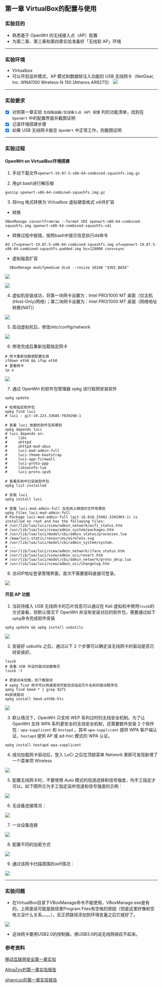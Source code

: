 ## 第一章 VirtualBox的配置与使用

### 实验目的

- 熟悉基于 OpenWrt 的无线接入点（AP）配置
- 为第二章、第三章和第四章实验准备好「无线软 AP」环境

---

### 实验环境

- Virtualbox
- 可以开启监听模式、AP 模式和数据帧注入功能的 USB 无线网卡（NetGear, Inc. WNA1100 Wireless-N 150 [Atheros AR9271]）
  ![](img/网卡.jfif)

---

### 实验要求

- [x] 对照第一章实验 `无线路由器/无线接入点（AP）配置` 列的功能清单，找到在 `OpenWrt` 中的配置界面并截图证明
- [x] 记录环境搭建步骤
- [x] 如果 USB 无线网卡能在 `OpenWrt` 中正常工作，则截图证明

---

### 实验过程

#### OpenWrt on VirtualBox环境搭建

1. 手动下载文件`openwrt-19.07.5-x86-64-combined-squashfs.img.gz`

2. 用git bash进行解压缩

```gunzip openwrt-x86-64-combined-squashfs.img.gz```

3. 将img 格式转换为 Virtualbox 虚拟硬盘格式 vdi并扩容

* 转换

```
VBoxManage convertfromraw --format VDI openwrt-x86-64-combined-squashfs.img openwrt-x86-64-combined-squashfs.vdi
```

* 转换过程中报错，按照bash中提示信息执行dd命令

```
dd if=openwrt-19.07.5-x86-64-combined-squashfs.img of=openwrt-19.07.5-x86-64-combined-squashfs-padded.img bs=128000 conv=sync
```

* 虚拟磁盘扩容

```
  VBoxManage modifymedium disk --resize 10240 "$VDI_BASE"
  ```

![](img/转vdi并扩容.png)

![](img/得到vdi.png)

4. 虚拟机安装成功，将第一块网卡设置为：Intel PRO/1000 MT 桌面（仅主机(Host-Only)网络）；第二块网卡设置为：Intel PRO/1000 MT 桌面（网络地址转换(NAT)）

![](img/网卡设置.png)

5. 启动虚拟机后，修改/etc/config/network

![](img/修改地址.png)

6. 修改完成后重新加载指定网卡

```
# 网卡重新加载使配置生效
ifdown eth0 && ifup eth0
# 查看网卡
ip a
```

![](img/查看ip.png)

7. 通过 OpenWrt 的软件包管理器 opkg 进行联网安装软件

```# 更新 opkg 本地缓存
opkg update

# 检索指定软件包
opkg find luci
# luci - git-19.223.33685-f929298-1

# 查看 luci 依赖的软件包有哪些 
opkg depends luci
# luci depends on:
#     libc
#     uhttpd
#     uhttpd-mod-ubus
#     luci-mod-admin-full
#     luci-theme-bootstrap
#     luci-app-firewall
#     luci-proto-ppp
#     libiwinfo-lua
#     luci-proto-ipv6

# 查看系统中已安装软件包
opkg list-installed

# 安装 luci
opkg install luci

# 查看 luci-mod-admin-full 在系统上释放的文件有哪些
opkg files luci-mod-admin-full
# Package luci-mod-admin-full (git-16.018.33482-3201903-1) is installed on root and has the following files:
# /usr/lib/lua/luci/view/admin_network/wifi_status.htm
# /usr/lib/lua/luci/view/admin_system/packages.htm
# /usr/lib/lua/luci/model/cbi/admin_status/processes.lua
# /www/luci-static/resources/wireless.svg
# /usr/lib/lua/luci/model/cbi/admin_system/system.
# ...
# /usr/lib/lua/luci/view/admin_network/iface_status.htm
# /usr/lib/lua/luci/view/admin_uci/revert.htm
# /usr/lib/lua/luci/model/cbi/admin_network/proto_ahcp.lua
# /usr/lib/lua/luci/view/admin_uci/changelog.htm
```

8. 访问IP地址登录管理界面，首次不需要密码直接可登录。

![](img/无密码登录.png)

#### 开启 AP 功能

1. 当前待接入 USB 无线网卡的芯片信息可以通过在 Kali 虚拟机中使用`lsusb`的方式查看，但默认情况下 OpenWrt 并没有安装对应的软件包，需要通过如下`opkg`命令完成软件安装

```opkg update && opkg install usbutils```

![](img/安装usbutils.png)

2. 安装好 usbutils 之后，通过以下 2 个步骤可以确定该无线网卡的驱动是否已经安装好。

```# 查看 USB 外设的标识信息
lsusb
# 查看 USB 外设的驱动加载情况
lsusb -t

# 若驱动未加载，则下载驱动
# opkg find 命令可以快速查找可能包含指定芯片名称的驱动程序包
opkg find kmod-* | grep 9271
#a安装驱动
opkg install kmod-ath9k-htc
```

![](img/安装驱动.png)

3. 默认情况下，OpenWrt 只支持 WEP 系列过时的无线安全机制。为了让 OpenWrt 支持 WPA 系列更安全的无线安全机制，还需要额外安装 2 个软件包：`wpa-supplicant` 和 `hostapd` 。其中 `wpa-supplicant` 提供 WPA 客户端认证，`hostapd` 提供 AP 或 ad-hoc 模式的 WPA 认证。

```opkg install hostapd wpa-supplicant```

4. 成功加载网卡驱动后，登入 LuCi 之后在顶部菜单 Network 里即可发现新增了一个菜单项 Wireless

![](img/新增菜单项wireless.png)

5. 配置无线网卡时，不要使用 Auto 模式的信道选择和信号强度，均手工指定才可以。如下图所示为手工指定监听信道和信号强度的示例：

![](img/手工指定.png)

6. 无设备连接情况：

![](img/无设备连接.png)

7. 一台设备连接

![](img/一台设备连接.png)

8. 配置不同的加密方式

![](img/配置不同加密方式.png)

9. 通过该网卡扫描周围的wifi情况：

![](img/扫描周围网卡.png)

---

### 实验问题

* 在VirtualBox目录下VBoxManage命令不能使用，VBoxManage.exe是有的。上网查说可能是路径里Program Files有空格的原因（但是这里好像和空格又没什么关系。。。。），反正把路径添加到环境变量之后它就好了。

![](img/实验问题.png)

* 这块网卡要用USB2.0的控制器，用USB3.0的话无线网络启不起来。

### 参考资料

[移动互联网安全第一章实验](https://c4pr1c3.github.io/cuc-mis/chap0x01/exp.html)

[AlinaZxy的第一章实验报告](github.com/CUCCS/2021-mis-public-AlinaZxy/blob/Chap01/chap01/chap01.md)

[shiancuc的第一章实验报告](https://github.com/CUCCS/2021-mis-public-shiancuc/blob/mis_chap0x01/chap0x01/mis_chap0x01_report.md)
